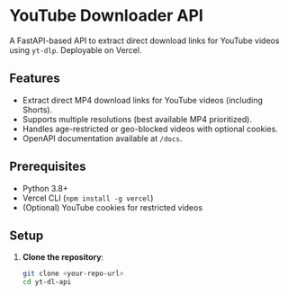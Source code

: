 # YouTube Downloader API

A FastAPI-based API to extract direct download links for YouTube videos using `yt-dlp`. Deployable on Vercel.

## Features
- Extract direct MP4 download links for YouTube videos (including Shorts).
- Supports multiple resolutions (best available MP4 prioritized).
- Handles age-restricted or geo-blocked videos with optional cookies.
- OpenAPI documentation available at `/docs`.

## Prerequisites
- Python 3.8+
- Vercel CLI (`npm install -g vercel`)
- (Optional) YouTube cookies for restricted videos

## Setup
1. **Clone the repository**:
   ```bash
   git clone <your-repo-url>
   cd yt-dl-api
